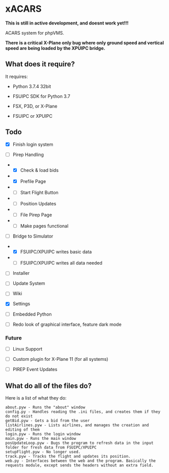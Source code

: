 # xACARS
**This is still in active development, and doesnt work yet!!!**

ACARS system for phpVMS.

**There is a critical X-Plane only bug where only ground speed and vertical speed are being loaded by the XPUIPC bridge.**

## What does it require?
It requires:
- Python 3.7.4 32bit
- FSUIPC SDK for Python 3.7

- FSX, P3D, or X-Plane
- FSUIPC or XPUIPC

## Todo
- [x] Finish login system

- [ ] Pirep Handling

- - [x] Check & load bids

- - [x] Prefile Page

- - [ ] Start Flight Button

- - [ ] Position Updates

- - [ ] File Pirep Page

- - [ ] Make pages functional

- [ ] Bridge to Simulator

- - [x] FSUIPC/XPUIPC writes basic data

- - [ ] FSUIPC/XPUIPC writes all data needed

- [ ] Installer

- [ ] Update System

- [ ] Wiki

- [x] Settings

- [ ] Embedded Python

- [ ] Redo look of graphical interface, feature dark mode

### Future
- [ ] Linux Support

- [ ] Custom plugin for X-Plane 11 (for all systems)

- [ ] PIREP Event Updates

## What do all of the files do?
Here is a list of what they do:

```
about.pyw - Runs the "about" window
config.py - Handles reading the .ini files, and creates them if they do not exist
getBid.pyw - Gets a bid from the user
listAirlines.pyw - Lists airlines, and manages the creation and editing of them
login.pyw - Runs the login window
main.pyw - Runs the main window
posUpdateLoop.pyw - Bugs the program to refresh data in the input folder for fresh data from FSUIPC/XPUIPC
setupFlight.pyw - No longer used.
track.pyw - Tracks the flight and updates its position.
web.py - Interfaces between the web and the program. Basically the requests module, except sends the headers without an extra field.
```
